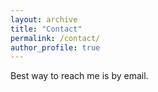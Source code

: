 ```yaml
---
layout: archive
title: "Contact"
permalink: /contact/
author_profile: true
---
```


Best way to reach me is by email.